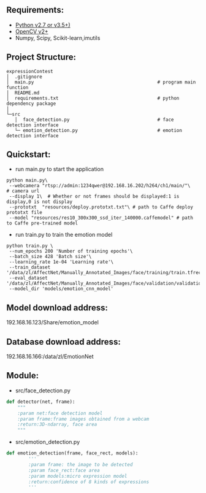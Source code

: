 Requirements:
---------------

- [Python v2.7 or v3.5+)](http://python.org/)
- [OpenCV v2+](http://opencv.org/)
- Numpy, Scipy, Scikit-learn,imutils

Project Structure:
------------
```tree
expressionContest
│  .gitignore
│  main.py                                             # program main function
│  README.md
│  requirements.txt                                    # python dependency package
│
└─src
   │  face_detection.py                                # face detection interface
   └─ emotion_detection.py                             # emotion detection interface

```

Quickstart:
------------

- run main.py to start the application

```
python main.py\
 --webcamera "rtsp://admin:1234qwer@192.168.16.202/h264/ch1/main/"\   # camera url
 --display 1\  # Whether or not frames should be displayed:1 is display,0 is not display
 --prototxt  "resources/deploy.prototxt.txt"\ # path to Caffe deploy prototxt file
 --model "resources/res10_300x300_ssd_iter_140000.caffemodel" # path to Caffe pre-trained model
```
- run train.py to train the emotion model

```
python train.py \
 --num_epochs 200 'Number of training epochs'\
 --batch_size 428 'Batch size'\
 --learning_rate 1e-04 'Learning rate'\
 --train_dataset '/data/zl/AffectNet/Manually_Annotated_Images/face/training/train.tfrecords'\
 --eval_dataset '/data/zl/AffectNet/Manually_Annotated_Images/face/validation/validation.tfrecords'\
 --model_dir 'models/emotion_cnn_model'

```

Model download address:
---------------------

192.168.16.123/Share/emotion_model 


Database download address:
---------
192.168.16.166:/data/zl/EmotionNet

Module:
--------

- src/face_detection.py

```python
def detector(net, frame):
    """
    :param net:face detection model
    :param frame:frame images obtained from a webcam
    :return:3D-ndarray, face area
    """
```
- src/emotion_detection.py

```python
def emotion_detection(frame, face_rect, models):
        '''
        :param frame: the image to be detected
        :param face_rect:face area
        :param models:micro expression model
        :return:confidence of 8 kinds of expressions
        '''
```
